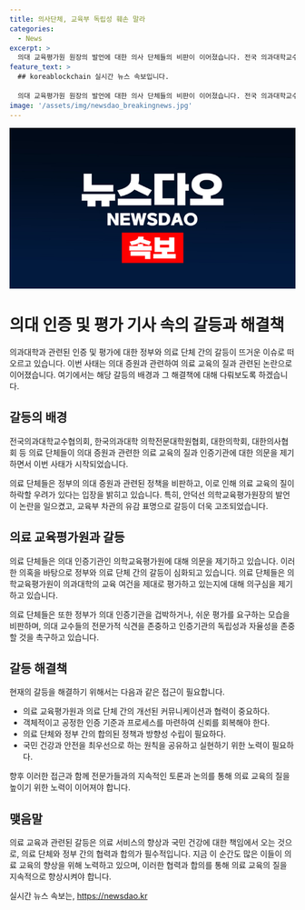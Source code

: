 ```yaml
---
title: 의사단체, 교육부 독립성 훼손 말라
categories:
  - News
excerpt: >
  의대 교육평가원 원장의 발언에 대한 의사 단체들의 비판이 이어졌습니다. 전국 의과대학교수협의회, 한국 의과대학 의학전문대학원협회, 대한의학회, 대한의사협회는 교육부의 브리핑을 통해 인증기관을 겁박하거나 쉬운 평가를 요구하는 것으로 비판하며, 의대 증원과 관련해 의대 교수들의 전문적 식견을 존중하고 의평원의 독립성과 자율성을 존중해야 한다고 촉구했습니다. 이에 교육부는 의대의 교육 여건을 평가해 인증하는 역할을 하는 의평원의 독립성과 자율성을 지켜야 한다고 밝혔습니다.
feature_text: >
  ## koreablockchain 실시간 뉴스 속보입니다.

  의대 교육평가원 원장의 발언에 대한 의사 단체들의 비판이 이어졌습니다. 전국 의과대학교수협의회, 한국 의과대학 의학전문대학원협회, 대한의학회, 대한의사협회는 교육부의 브리핑을 통해 인증기관을 겁박하거나 쉬운 평가를 요구하는 것으로 비판하며, 의대 증원과 관련해 의대 교수들의 전문적 식견을 존중하고 의평원의 독립성과 자율성을 존중해야 한다고 촉구했습니다. 이에 교육부는 의대의 교육 여건을 평가해 인증하는 역할을 하는 의평원의 독립성과 자율성을 지켜야 한다고 밝혔습니다.
image: '/assets/img/newsdao_breakingnews.jpg'
---
```


<p><img src="/assets/img/newsdao_breakingnews.jpg" alt="koreablockchain 속보" /></p>

<h1>의대 인증 및 평가 기사 속의 갈등과 해결책</h1>

<p data-ke-size="size16"></p>

<p>의과대학과 관련된 인증 및 평가에 대한 정부와 의료 단체 간의 갈등이 뜨거운 이슈로 떠오르고 있습니다. 이번 사태는 의대 증원과 관련하여 의료 교육의 질과 관련된 논란으로 이어졌습니다. 여기에서는 해당 갈등의 배경과 그 해결책에 대해 다뤄보도록 하겠습니다.</p>

<h2 data-ke-size="size26">갈등의 배경</h2>

<p>전국의과대학교수협의회, 한국의과대학 의학전문대학원협회, 대한의학회, 대한의사협회 등 의료 단체들이 의대 증원과 관련한 의료 교육의 질과 인증기관에 대한 의문을 제기하면서 이번 사태가 시작되었습니다.</p>

<p>의료 단체들은 정부의 의대 증원과 관련된 정책을 비판하고, 이로 인해 의료 교육의 질이 하락할 우려가 있다는 입장을 밝히고 있습니다. 특히, 안덕선 의학교육평가원장의 발언이 논란을 일으켰고, 교육부 차관의 유감 표명으로 갈등이 더욱 고조되었습니다.</p>

<h2 data-ke-size="size26">의료 교육평가원과 갈등</h2>

<p>의료 단체들은 의대 인증기관인 의학교육평가원에 대해 의문을 제기하고 있습니다. 이러한 의혹을 바탕으로 정부와 의료 단체 간의 갈등이 심화되고 있습니다. 의료 단체들은 의학교육평가원이 의과대학의 교육 여건을 제대로 평가하고 있는지에 대해 의구심을 제기하고 있습니다.</p>

<p>의료 단체들은 또한 정부가 의대 인증기관을 겁박하거나, 쉬운 평가를 요구하는 모습을 비판하며, 의대 교수들의 전문가적 식견을 존중하고 인증기관의 독립성과 자율성을 존중할 것을 촉구하고 있습니다.</p>

<h2 data-ke-size="size26">갈등 해결책</h2>

<p>현재의 갈등을 해결하기 위해서는 다음과 같은 접근이 필요합니다.</p>

<ul>
    <li>의료 교육평가원과 의료 단체 간의 개선된 커뮤니케이션과 협력이 중요하다.</li>
    <li>객체적이고 공정한 인증 기준과 프로세스를 마련하여 신뢰를 회복해야 한다.</li>
    <li>의료 단체와 정부 간의 합의된 정책과 방향성 수립이 필요하다.</li>
    <li>국민 건강과 안전을 최우선으로 하는 원칙을 공유하고 실현하기 위한 노력이 필요하다.</li>
</ul>

<p data-ke-size="size16"></p>

<p>향후 이러한 접근과 함께 전문가들과의 지속적인 토론과 논의를 통해 의료 교육의 질을 높이기 위한 노력이 이어져야 합니다.</p>

<h2 data-ke-size="size26">맺음말</h2>

<p>의료 교육과 관련된 갈등은 의료 서비스의 향상과 국민 건강에 대한 책임에서 오는 것으로, 의료 단체와 정부 간의 협력과 합의가 필수적입니다. 지금 이 순간도 많은 이들이 의료 교육의 향상을 위해 노력하고 있으며, 이러한 협력과 합의를 통해 의료 교육의 질을 지속적으로 향상시켜야 합니다. </p>
실시간 뉴스 속보는, <a href="https://newsdao.kr" rel="dofollow">https://newsdao.kr</a>



